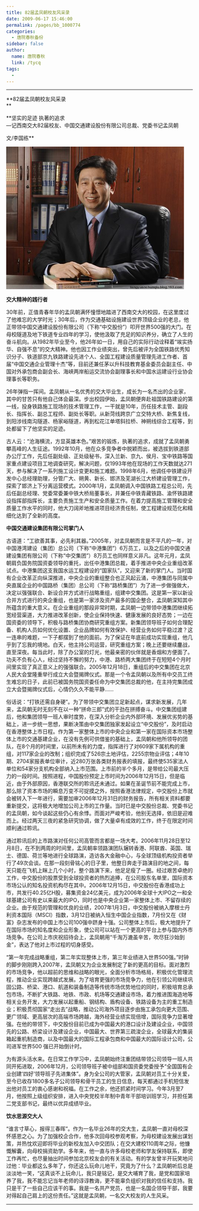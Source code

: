 ```yaml
---
title: 82届孟凤朝校友风采录
date: 2009-06-17 15:46:00
permalink: /pages/bb_1000774
categories: 
  - 唐院春秋备份
sidebar: false
author: 
  name: 唐院春秋
  link: /tycq
tags: 
  - 
---
```


* * *

  

**82届孟凤朝校友风采录  
**

**坚实的足迹 执著的追求  
—记西南交大82届校友、中国交通建设股份有限公司总裁、党委书记孟凤朝  
  
文/李国栋**

[
![](/pic/img.bimg.126.net_photo_S4w6NR24TQo7WOrbCYrZqg==_3416824742291521948.jpg)](pic/img.bimg.126.net_photo_S4w6NR24TQo7WOrbCYrZqg==_3416824742291521948.jpg)

**交大精神的践行者**

30年前，正值青春年华的孟凤朝满怀憧憬地踏进了西南交大的校园，在这里度过了他难忘的大学时光；30年后，作为交通基础设施建设世界顶级企业的老总，他正带领中国交通建设股份有限公司（下称“中交股份”）叩开世界500强的大门。在母校隧道及地下铁道专业四年的学习，使他汲取了充足的知识养分，确立了人生的奋斗航向。从1982年毕业至今，他26年如一日，用自己的实际行动诠释着“竢实扬华、自强不息”的交大精神。他也因工作业绩突出，曾先后被评为全国铁路优秀知识分子、铁道部京九铁路建设先进个人、全国工程建设质量管理先进工作者、首届“中国交通企业管理十杰”等，目前还兼任茅以升科技教育基金委员会副主任、中国对外承包商会副会长、海峡两岸船运交流协会副理事长和中国水运建设行业协会理事长等职务。

26年弹指一挥间。孟凤朝从一名优秀的交大毕业生，成长为一名杰出的企业家，其中的甘苦只有他自己体会最深。步出校园伊始，孟凤朝便奔赴祖国铁路建设的第一线，投身铁路施工现场的技术管理工作，一干就是10年，历任技术主管、副段长、指挥长、副总工程师、副处长等职。从新菏线跨京广立交特大桥、新焦复线，到阳涉线南沟隧道、杨家峪隧道，再到松花江单塔斜拉桥、神朔线综合工程等，到处都留下了他坚实的足迹。

古人云：“沧海横流，方显英雄本色。”艰苦的锻炼，执著的追求，成就了孟凤朝勇攀高峰的人生征途。1992年10月，他在众多竞争者中脱颖而出，被选拔到铁道部办公厅工作，先后任副处级、正处级秘书，深入兰新、京九、侯月、宝中铁路等国家重点建设项目工地调查研究，解决问题，仅1993年他在现场的工作天数就达271天，参与解决了一系列施工设计变更和施工难题。1998年6月，他调任中铁建设开发中心总经理助理，分管广大、朔黄、新长、邯济及芜湖长江大桥建设管理工作，探索了邯济上下分离运营模式。2000年1月，孟凤朝调入中国铁路工程总公司，先后任副总经理、党委常委兼中铁大桥局董事长，并兼任中铁青藏铁路、渝怀铁路建设指挥部指挥长，主要负责施工生产和安全质量工作。在着力提高施工管理和安全质量工作水平的同时，他大刀阔斧地推进项目经济责任制，使工程建设规范化和精细化达到了全新的高度。

**中国交通建设集团有限公司掌门人**

古语道：“工欲善其事，必先利其器。”2005年，对孟凤朝而言是不平凡的一年，对中国港湾建设（集团）总公司（下称“中港集团”）6万员工，以及之后的中国交通建设集团有限公司（下称“中交集团”）8万员工也同样意义非凡。这年元月，孟凤朝肩负国务院国资委领导的重托，出任中港集团总裁，着手推进中央企业重组改革试点。中港集团这支我国水运工程建设的“国家队”，又迎来了新的掌门人。当时国有企业改革正向纵深推进，中央企业的重组整合也正风起云涌，中港集团与同属中央直属企业的中国路桥（集团）总公司（下称“路桥集团”）为了进一步做强做大，决定以强强联合、新设合并方式进行战略重组，组建中交集团。这是第一家以新设合并方式进行的央企重组，也是第一家涉及资产最多的国企整合，孟凤朝深知其中所蕴含的重大意义。在企业重组的那段非常时期，孟凤朝一边带领中港集团继续拓宽经营渠道，大力推进改革创新，使企业保持快速、健康发展的良好态势；一边在国资委的领导下，积极与路桥集团协商研究重组方案。新集团领导班子如何合理配备、机构人员如何优化设置、企业品牌如何有效保护、经营业务如何平稳过渡？这一连串的难题，一下子都摆到了他的面前。为了保证在年底前成功实现重组，他几乎到了忘我的境地。白天，他主持公司运营，研究重组方案；晚上还要继续鏖战，直至深夜。每当此时，除了办公室的灯光，他最亲密的伙伴就是香烟和方便面了。功夫不负有心人，经过坚持不懈的努力，中港、路桥两大集团终于在短短4个月时间里实现了真正意义上的强强联合。2005年12月18日，重组后的中交集团在北京人民大会堂隆重举行成立大会暨揭牌仪式。那是一个令孟凤朝以及所有中交员工终生难忘的日子，此前已被国务院国资委任命为中交集团总裁的他，在主持完集团成立大会暨揭牌仪式后，心情仍久久不能平静……

俗话说：“打铁还需自身硬”。为了带领中交集团立足新起点，谋求新发展，几年来，孟凤朝无时无刻不在以一种“拼命三郎”式的干劲在拼搏奋斗。中交集团组建后，他和集团领导一班人审时度势，在深入分析企业内外部环境、发展优劣势的基础上，进一步统一思想，果断决策由中交集团独家发起设立“中交股份”，及时启动在香港整体上市日程。作为第一家整体上市的中央企业和第一家在国际资本市场整体上市的交通基建企业，在没有先例可供借鉴的基础上，孟凤朝和他所领导的团队，在8个月的时间里，以前所未有的力度，指挥进行了对609家下属机构的重组，对117家企业的改制；组织完成了526宗土地评估，2255宗物业评估；4年10期、2704家报表单位审计，近280万张各类财务报表的填报，最终使535家法人单位和54家分支机构全部纳入上市范围。上市前的半个多月，是带给公司最大压力的一段时间。按照进程，中国股份预定上市时间为2006年12月15日，但是临近，由于外部原因，香港联交所的聆讯还未通过。如果在圣诞节前不能完成上市，那么除了资本市场的瞬息万变不可捉摸之外，按照香港法律规定，中交股份上市就会被转入下一年进行，需要加审2006年12月31日的财务报告，所有相关资料都要重新提交，这将极大地增加公司上市的工作量。当时已是中交股份总裁、党委书记的孟凤朝，如今谈起这些仍心有余悸。而面对严峻考验，他别无选择，依旧是迎难而上。经过两天三夜的紧急研究协调，做了大量卓有成效的工作，终于在限定时间顺利通过聆讯。

通过聆讯后的上市路演对任何公司高管而言都是一场大考。2006年11月28日至12月8日，在不到两周的时间里，孟凤朝率领路演团队辗转香港、阿联酋、英国、瑞士、德国、荷兰等地进行全球路演，造访各大金融中心，与全球顶级机构投资者举行了49次会谈。在那一段刻骨铭心的日子里，他整日奔走于路演目的地之间，每天只能在飞机上眯上几个小时，整个路演下来，他足足瘦了一圈。经过艰苦卓绝的工作，中交股份的股票受到全球投资者的热烈追捧，在公司股东名单里，国际资本市场公认的知名投资机构尽在其中。2006年12月15日，中交股份在香港成功上市，共发行40.25亿H股，募集资金24亿美元，成为2006年全球十大IPO之一和全球基建公司有史以来最大的IPO，同时也是中央企业第一家整体上市、不留存续的企业。由于规范的管理和优良的业绩，2007年1月3日，中交股份被纳入摩根士丹利资本国际（MSCI）指数，3月12日被纳入恒生中国企业指数，7月份又在《财富》杂志发布的中国上市公司100强中跻身十强。公司整体上市后，极大地提升了在国际市场的知名度和企业形象，使公司可以站在一个更高的平台上参与国内外市场竞争。在公司上市庆祝招待会上，孟凤朝用“千淘万漉虽辛苦，吹尽狂沙始到金”，表达了他对上市过程的切身感受。

“第一年完成战略重组，第二年实现整体上市，第三年业绩进入世界500强。”时钟的脚步刚刚跨入2007年，孟凤朝又为企业发展制定了新的更高的目标。面对激烈的市场竞争，他以超前的思维和战略的眼光，全面分析市场格局，积极优化管理流程，推动企业实现跨越式发展。为了培育更强的市场竞争力，他在引领公司继续巩固公路、桥梁、港口、航道和装备制造等传统市场优势地位的同时，积极培育总承包市场，不断扩大铁路、地铁、市政、机场等交通建设市场，着力推进围海造地等相关业务开发，大力发展以起重船、钢结构、盾构设备、铁路设备为主的重工制造业；积极贯彻国家“走出去”战略，推动公司海外项目逐步由施工承包向更大范围、更广领域、更高层次的高端市场跨越，海外经营业绩实现倍增，国际竞争力显著增强。在他的带领下，中交股份目前已成为中国最大的港口设计及建设企业，中国领先的公路、桥梁设计及建设企业，中国最大、世界第三疏浚企业，全球最大的集装箱起重机制造商，以及中国最大的国际工程承包商和中国最大的国际设计公司，公司进军世界500
强已开始倒计时。

为有源头活水来。在日常工作学习中，孟凤朝始终注重团结带领公司领导一班人共同开拓进取，2006年12月，公司领导班子被中组部和国资委党委授予“全国国有企业创建‘四好’领导班子先进集体”。身为全公司的大管家，孟凤朝对员工十分关爱，至今已收存1800多名子公司领导和骨干员工的生日信息，每天都通过手机短信发出他对员工的衷心感谢和祝福。在工作之余，他还抓紧时间学习。今年3月至7月，他按照上级组织安排，进入中央党校半年制中青年干部培训班学习，并担任第二党支部书记，最终以优异成绩毕业。

**饮水思源交大人**

“谁言寸草心，报得三春晖”。作为一名毕业26年的交大生，孟凤朝一直对母校深怀感恩之心。为了加强校企合作，他多次回母校参观考察，为母校建设发展出谋划策，并热忱欢迎即将毕业的新校友加入中交团队；在交大建校110周年之际，他慷慨解囊，向母校捐资助学。多年来，他一直与许多母校老师和学友保持联系，即使工作再忙，也尽量抽出时间参加北京校友会的有关活动。有的学友曾半开玩笑地问过他：毕业都这么多年了，你还这么玩命儿地干，究竟为了什么？孟凤朝听后总是淡淡地一笑，“这真谈不上玩命儿，我只是铭记，是交大哺育了我，是党和国家培养了我，我不能忘记当年老师的谆谆教诲，更不能辜负组织对我的信任和支持。我只是干了一些自己应该干的事。我是一名共产党员，也是一名国企领导干部，我要对得起自己肩上的这份责任。”这就是孟凤朝，一名交大校友的人生风采。  
  
---